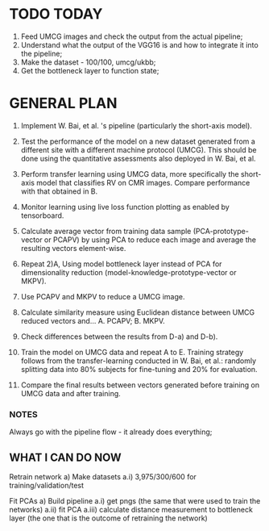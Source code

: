 # TODO TODAY
1. Feed UMCG images and check the output from the actual pipeline;
2. Understand what the output of the VGG16 is and how to integrate it into the pipeline;
3. Make the dataset - 100/100, umcg/ukbb;
4. Get the bottleneck layer to function state;

# GENERAL PLAN
1. Implement W. Bai, et al. 's  pipeline (particularly the short-axis model).
2. Test the performance of the model on a new dataset generated from a different site with a different machine protocol (UMCG). This should be done using the quantitative assessments also deployed in W. Bai, et al.
3. Perform transfer learning using UMCG data, more specifically the short-axis model that classifies RV on CMR images. Compare performance with that obtained in B. 
4. Monitor learning using live loss function plotting as enabled by tensorboard.

1. Calculate average vector from training data sample (PCA-prototype-vector or PCAPV) by using PCA to reduce each image and average the resulting vectors element-wise.
2. Repeat 2)A, Using model bottleneck layer instead of PCA for dimensionality reduction (model-knowledge-prototype-vector or MKPV).
3. Use PCAPV and MKPV to reduce a UMCG image.
4. Calculate similarity measure using Euclidean distance between UMCG reduced vectors and…
    A. PCAPV;
    B. MKPV.
5. Check differences between the results from D-a) and D-b).
6. Train the model on UMCG data and repeat A to E. Training strategy follows from the transfer-learning conducted in W. Bai, et al.: randomly splitting data into 80% subjects for fine-tuning and 20% for evaluation.
7. Compare the final results between vectors generated before training on UMCG data and after training.

### NOTES
Always go with the pipeline flow - it already does everything;

## WHAT I CAN DO NOW
Retrain network
	a) Make datasets
		a.i) 3,975/300/600 for training/validation/test

Fit PCAs
	a) Build pipeline
		a.i) get pngs (the same that were used to train the networks)
		a.ii) fit PCA
		a.iii) calculate distance measurement to bottleneck layer (the one that is the outcome of retraining the network)

